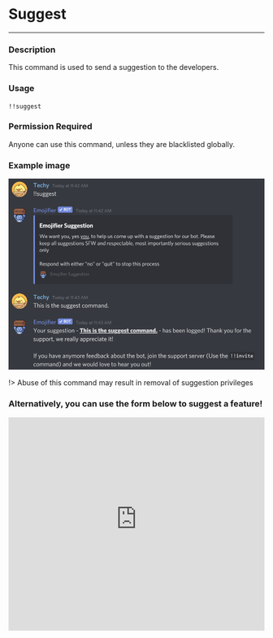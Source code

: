 # Suggest
---
### Description
This command is used to send a suggestion to the developers.
### Usage
```
!!suggest
```
### Permission Required
Anyone can use this command, unless they are blacklisted globally.

### Example image
![suggest example](../images/suggestion.PNG)

!> Abuse of this command may result in removal of suggestion privileges

### Alternatively, you can use the form below to suggest a feature!


<!-- Copy and Paste Me -->
<div class="emojifier-suggestions" style="height: 420px; width: 100%;">
  <iframe
    src="https://emojifier-suggestions.glitch.me"
    title="Emojifier Suggestions"
    allow="geolocation; microphone; camera; midi; vr; encrypted-media"
    style="height: 100%; width: 100%; border: 0;">
  </iframe>
</div> 
